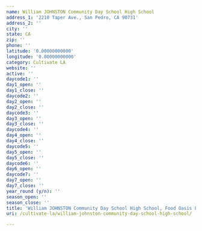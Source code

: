 ```yaml
---
name: William JOHNSTON Community Day School High School
address_1: '2210 Taper Ave., San Pedro, CA 90731'
address_2: ''
city: ''
state: CA
zip: ''
phone: ''
latitude: '0.00000000000'
longitude: '0.00000000000'
category: Cultivate LA
website: ''
active: ''
daycode1: ''
day1_open: ''
day1_close: ''
daycode2: ''
day2_open: ''
day2_close: ''
daycode3: ''
day3_open: ''
day3_close: ''
daycode4: ''
day4_open: ''
day4_close: ''
daycode5: ''
day5_open: ''
day5_close: ''
daycode6: ''
day6_open: ''
daycode7: ''
day7_open: ''
day7_close: ''
year_round (y/n): ''
season_open: ''
season_close: ''
title: 'William JOHNSTON Community Day School High School, Food Oasis Los Angeles'
uri: /cultivate-la/william-johnston-community-day-school-high-school/

---
```

